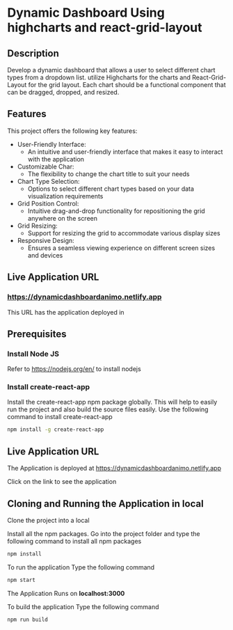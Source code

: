 # Dynamic Dashboard Using highcharts and react-grid-layout

## Description

Develop a dynamic dashboard that allows a user to select different chart types from a dropdown list.
utilize Highcharts for the charts and React-Grid-Layout for the grid layout. Each chart should be a
functional component that can be dragged, dropped, and resized.

## Features

This project offers the following key features:

* User-Friendly Interface:
    * An intuitive and user-friendly interface that makes it easy to interact with the application
* Customizable Char:
    * The flexibility to change the chart title to suit your needs
* Chart Type Selection:
    * Options to select different chart types based on your data visualization requirements
* Grid Position Control:
    * Intuitive drag-and-drop functionality for repositioning the grid anywhere on the screen
* Grid Resizing:
    * Support for resizing the grid to accommodate various display sizes
* Responsive Design:
    * Ensures a seamless viewing experience on different screen sizes and devices

## Live Application URL

### https://dynamicdashboardanimo.netlify.app
This URL has the application deployed in

## Prerequisites

### Install Node JS
Refer to https://nodejs.org/en/ to install nodejs

### Install create-react-app
Install the create-react-app npm package globally. This will help to easily run the project and also build the source files easily. Use the following command to install create-react-app

```bash
npm install -g create-react-app
```
## Live Application URL

The Application is deployed at https://dynamicdashboardanimo.netlify.app

Click on the link to see the application

## Cloning and Running the Application in local

Clone the project into a local

Install all the npm packages. Go into the project folder and type the following command to install all npm packages

```bash
npm install
```

To run the application Type the following command

```bash
npm start
```

The Application Runs on **localhost:3000**


To build the application Type the following command

```bash
npm run build
```
